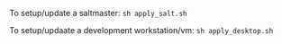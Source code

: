 To setup/update a saltmaster: `sh apply_salt.sh`

To setup/updaate a development workstation/vm: `sh apply_desktop.sh`